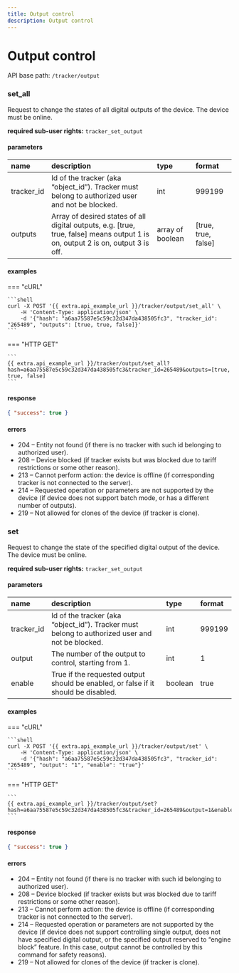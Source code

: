 ```yaml
---
title: Output control
description: Output control
---
```

# Output control

API base path: `/tracker/output`

### set_all

Request to change the states of all digital outputs of the device. The device must be online.

**required sub-user rights:** `tracker_set_output`

#### parameters

| name | description | type | format |
| :------ | :------ | :----- | :----- |
| tracker_id | Id of the tracker (aka “object_id”). Tracker must belong to authorized user and not be blocked. | int | 999199 |
| outputs | Array of desired states of all digital outputs, e.g. [true, true, false] means output 1 is on, output 2 is on, output 3 is off. | array of boolean | [true, true, false] |

#### examples

=== "cURL"

    ```shell
    curl -X POST '{{ extra.api_example_url }}/tracker/output/set_all' \
        -H 'Content-Type: application/json' \
        -d '{"hash": "a6aa75587e5c59c32d347da438505fc3", "tracker_id": "265489", "outputs": [true, true, false]}'
    ```

=== "HTTP GET"

    ```
    {{ extra.api_example_url }}/tracker/output/set_all?hash=a6aa75587e5c59c32d347da438505fc3&tracker_id=265489&outputs=[true, true, false]
    ```

#### response
```json
{ "success": true }
```

#### errors

* 204 – Entity not found (if there is no tracker with such id belonging to authorized user).
* 208 – Device blocked (if tracker exists but was blocked due to tariff restrictions or some other reason).
* 213 – Cannot perform action: the device is offline (if corresponding tracker is not connected to the server).
* 214 – Requested operation or parameters are not supported by the device (if device does not support batch mode, or has a different number of outputs).
* 219 – Not allowed for clones of the device (if tracker is clone).

### set

Request to change the state of the specified digital output of the device. The device must be online.

**required sub-user rights:** `tracker_set_output`

#### parameters

| name | description | type | format |
| :------ | :------ | :----- | :----- |
| tracker_id | Id of the tracker (aka “object_id”). Tracker must belong to authorized user and not be blocked. | int | 999199 |
| output | The number of the output to control, starting from 1. | int | 1 |
| enable | True if the requested output should be enabled, or false if it should be disabled. | boolean | true |

#### examples

=== "cURL"

    ```shell
    curl -X POST '{{ extra.api_example_url }}/tracker/output/set' \
        -H 'Content-Type: application/json' \
        -d '{"hash": "a6aa75587e5c59c32d347da438505fc3", "tracker_id": "265489", "output": "1", "enable": "true"}'
    ```

=== "HTTP GET"

    ```
    {{ extra.api_example_url }}/tracker/output/set?hash=a6aa75587e5c59c32d347da438505fc3&tracker_id=265489&output=1&enable=true
    ```

#### response

```json
{ "success": true }
```

#### errors

* 204 – Entity not found (if there is no tracker with such id belonging to authorized user).
* 208 – Device blocked (if tracker exists but was blocked due to tariff restrictions or some other reason).
* 213 – Cannot perform action: the device is offline (if corresponding tracker is not connected to the server).
* 214 – Requested operation or parameters are not supported by the device (if device does not support controlling single output, does not have specified digital output, or the specified output reserved to “engine block” feature. In this case, output cannot be controlled by this command for safety reasons).
* 219 – Not allowed for clones of the device (if tracker is clone).

